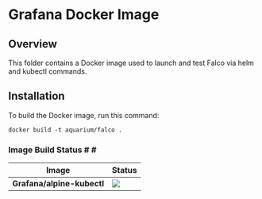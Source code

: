 # Grafana Docker Image

## Overview

This folder contains a Docker image used to launch and test Falco via helm and kubectl commands.

## Installation

To build the Docker image, run this command:

```
docker build -t aquarium/falco .
```

### Image Build Status # # #

| Image | Status |
| ----------- | -----------
| **Grafana/alpine-kubectl** | [![](http://a56c283cf9f12475c8a96a18a07a13ea-1771389391.us-west-2.elb.amazonaws.com//badge.svg?jobs=falco-image)](http://a56c283cf9f12475c8a96a18a07a13ea-1771389391.us-west-2.elb.amazonaws.com//badge.svg?jobs=falco-image) |
